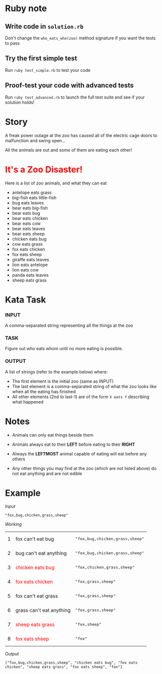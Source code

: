 # Ruby note

## Write code in `solution.rb`

Don't change the `who_eats_who(zoo)` method signature if you want the tests to pass

## Try the first simple test

Run `ruby test_simple.rb` to test your code

## Proof-test your code with advanced tests

Run `ruby test_advanced.rb` to launch the full test suite and see if your solution holds!

# Story

A freak power outage at the zoo has caused all of the electric cage doors to malfunction and swing open...

All the animals are out and some of them are eating each other!

# <span style='color:red'>It's a Zoo Disaster!</span>

Here is a list of zoo animals, and what they can eat

* antelope eats grass
* big-fish eats little-fish
* bug eats leaves
* bear eats big-fish
* bear eats bug
* bear eats chicken
* bear eats cow
* bear eats leaves
* bear eats sheep
* chicken eats bug
* cow eats grass
* fox eats chicken
* fox eats sheep
* giraffe eats leaves
* lion eats antelope
* lion eats cow
* panda eats leaves
* sheep eats grass

# Kata Task

### INPUT
A comma-separated string representing all the things at the zoo

### TASK
Figure out who eats whom until no more eating is possible.

### OUTPUT 

A list of strings (refer to the example below) where:
* The first element is the initial zoo (same as INPUT)
* The last element is a comma-separated string of what the zoo looks like when all the eating has finished
* All other elements (2nd to last-1) are of the form ```X eats Y``` describing what happened


# Notes

* Animals can only eat things beside them

* Animals always eat to their **LEFT** before eating to their **RIGHT**

* Always the **LEFTMOST** animal capable of eating will eat before any others

* Any other things you may find at the zoo (which are not listed above) do not eat anything and are not edible


# Example

*Input*

```"fox,bug,chicken,grass,sheep"```

*Working*
<table>
<tr><td>1<td>fox can't eat bug<td><pre>"fox,bug,chicken,grass,sheep"</pre></tr>
<tr><td>2<td>bug can't eat anything<td><pre>"fox,bug,chicken,grass,sheep"</pre></tr>
<tr><td>3<td><span style='color:red'>chicken eats bug</span><td><pre>"fox,chicken,grass,sheep"</pre></tr>
<tr><td>4<td><span style='color:red'>fox eats chicken</span><td><pre>"fox,grass,sheep"</pre></tr>
<tr><td>5<td>fox can't eat grass<td><pre>"fox,grass,sheep"</pre></tr>
<tr><td>6<td>grass can't eat anything<td><pre>"fox,grass,sheep"</pre></tr>
<tr><td>7<td><span style='color:red'>sheep eats grass</span><td><pre>"fox,sheep"</pre></tr>
<tr><td>8<td><span style='color:red'>fox eats sheep</span><td><pre>"fox"</pre></tr>
</table>

*Output*

```["fox,bug,chicken,grass,sheep", "chicken eats bug", "fox eats chicken", "sheep eats grass", "fox eats sheep", "fox"]```

